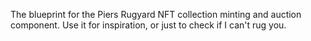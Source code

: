 The blueprint for the Piers Rugyard NFT collection minting and auction component. Use it for inspiration, or just to check if I can't rug you.
